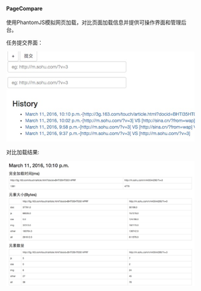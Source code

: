 #### PageCompare

使用PhantomJS模拟网页加载，对比页面加载信息并提供可操作界面和管理后台。

任务提交界面：

![提交任务](https://github.com/shaolianbo/PageCompare/blob/master/index.png)

对比加载结果:

![对比结果](https://github.com/shaolianbo/PageCompare/blob/master/result.png)
